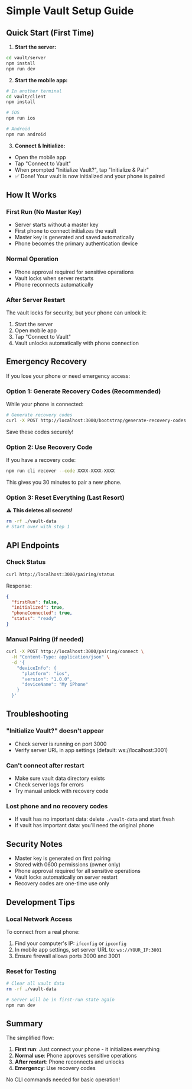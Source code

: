 # Simple Vault Setup Guide

## Quick Start (First Time)

1. **Start the server:**
```bash
cd vault/server
npm install
npm run dev
```

2. **Start the mobile app:**
```bash
# In another terminal
cd vault/client
npm install

# iOS
npm run ios

# Android
npm run android
```

3. **Connect & Initialize:**
- Open the mobile app
- Tap "Connect to Vault"
- When prompted "Initialize Vault?", tap "Initialize & Pair"
- ✅ Done! Your vault is now initialized and your phone is paired

## How It Works

### First Run (No Master Key)
- Server starts without a master key
- First phone to connect initializes the vault
- Master key is generated and saved automatically
- Phone becomes the primary authentication device

### Normal Operation
- Phone approval required for sensitive operations
- Vault locks when server restarts
- Phone reconnects automatically

### After Server Restart
The vault locks for security, but your phone can unlock it:

1. Start the server
2. Open mobile app
3. Tap "Connect to Vault"
4. Vault unlocks automatically with phone connection

## Emergency Recovery

If you lose your phone or need emergency access:

### Option 1: Generate Recovery Codes (Recommended)
While your phone is connected:
```bash
# Generate recovery codes
curl -X POST http://localhost:3000/bootstrap/generate-recovery-codes
```
Save these codes securely!

### Option 2: Use Recovery Code
If you have a recovery code:
```bash
npm run cli recover --code XXXX-XXXX-XXXX
```
This gives you 30 minutes to pair a new phone.

### Option 3: Reset Everything (Last Resort)
⚠️ **This deletes all secrets!**
```bash
rm -rf ./vault-data
# Start over with step 1
```

## API Endpoints

### Check Status
```bash
curl http://localhost:3000/pairing/status
```

Response:
```json
{
  "firstRun": false,
  "initialized": true,
  "phoneConnected": true,
  "status": "ready"
}
```

### Manual Pairing (if needed)
```bash
curl -X POST http://localhost:3000/pairing/connect \
  -H "Content-Type: application/json" \
  -d '{
    "deviceInfo": {
      "platform": "ios",
      "version": "1.0.0",
      "deviceName": "My iPhone"
    }
  }'
```

## Troubleshooting

### "Initialize Vault?" doesn't appear
- Check server is running on port 3000
- Verify server URL in app settings (default: ws://localhost:3001)

### Can't connect after restart
- Make sure vault data directory exists
- Check server logs for errors
- Try manual unlock with recovery code

### Lost phone and no recovery codes
- If vault has no important data: delete `./vault-data` and start fresh
- If vault has important data: you'll need the original phone

## Security Notes

- Master key is generated on first pairing
- Stored with 0600 permissions (owner only)
- Phone approval required for all sensitive operations
- Vault locks automatically on server restart
- Recovery codes are one-time use only

## Development Tips

### Local Network Access
To connect from a real phone:
1. Find your computer's IP: `ifconfig` or `ipconfig`
2. In mobile app settings, set server URL to: `ws://YOUR_IP:3001`
3. Ensure firewall allows ports 3000 and 3001

### Reset for Testing
```bash
# Clear all vault data
rm -rf ./vault-data

# Server will be in first-run state again
npm run dev
```

## Summary

The simplified flow:
1. **First run**: Just connect your phone - it initializes everything
2. **Normal use**: Phone approves sensitive operations
3. **After restart**: Phone reconnects and unlocks
4. **Emergency**: Use recovery codes

No CLI commands needed for basic operation!